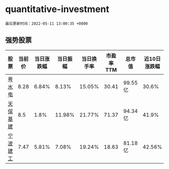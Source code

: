 # quantitative-investment

`最后更新时间：2022-05-11 13:00:35 +0800`

## 强势股票

|股票|当前价|当日涨跌幅|当日振幅|当日换手率|市盈率TTM|总市值|近10日涨跌幅|
|----|----|----|----|----|----|----|----|
|[粤水电](https://xueqiu.com/S/SZ002060)|8.28|6.84%|8.13%|15.05%|30.41|99.55亿|30.6%|
|[天保基建](https://xueqiu.com/S/SZ000965)|8.5|1.8%|11.98%|21.77%|71.37|94.34亿|41.9%|
|[宁波建工](https://xueqiu.com/S/SH601789)|7.47|5.81%|7.08%|19.24%|18.63|81.18亿|42.56%|
